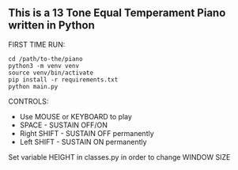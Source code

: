 This is a 13 Tone Equal Temperament Piano written in Python
-
FIRST TIME RUN:
```
cd /path/to-the/piano
python3 -m venv venv
source venv/bin/activate
pip install -r requirements.txt
python main.py
```
CONTROLS:
+ Use MOUSE or KEYBOARD to play
+ SPACE - SUSTAIN OFF/ON
+ Right SHIFT - SUSTAIN OFF permanently
+ Left SHIFT - SUSTAIN ON permanently

Set variable HEIGHT in classes.py in order to change WINDOW SIZE
